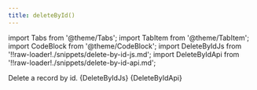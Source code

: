 ```yaml
---
title: deleteById()
---
```


import Tabs from '@theme/Tabs';
import TabItem from '@theme/TabItem';
import CodeBlock from '@theme/CodeBlock';
import DeleteByIdJs from '!!raw-loader!./snippets/delete-by-id-js.md';
import DeleteByIdApi from '!!raw-loader!./snippets/delete-by-id-api.md';

Delete a record by id.
<Tabs>
  <TabItem value="javascript" label="Javascript" default>
    <CodeBlock className="language-jsx">
      {DeleteByIdJs}
    </CodeBlock>
  </TabItem>
  <TabItem value="API" label="API">
    <CodeBlock className="language-jsx" title="[DELETE]">
      {DeleteByIdApi}
    </CodeBlock>
  </TabItem>
</Tabs>
